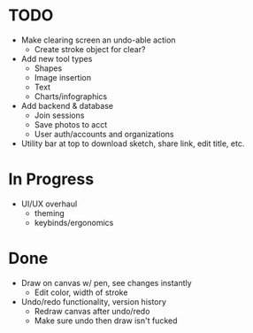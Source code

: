 # TODO
- Make clearing screen an undo-able action
    - Create stroke object for clear?
- Add new tool types
    - Shapes
    - Image insertion
    - Text
    - Charts/infographics
- Add backend & database
    - Join sessions
    - Save photos to acct
    - User auth/accounts and organizations
- Utility bar at top to download sketch, share link, edit title, etc.

# In Progress
- UI/UX overhaul
    - theming
    - keybinds/ergonomics
    
# Done
- Draw on canvas w/ pen, see changes instantly
    - Edit color, width of stroke
- Undo/redo functionality, version history
    - Redraw canvas after undo/redo
    - Make sure undo then draw isn't fucked
